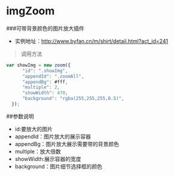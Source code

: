 # imgZoom
###可带背景颜色的图片放大插件
* 实例地址：http://www.byfan.cn/m/shirt/detail.html?act_id=241
>调用方法
```javascript
var showImg = new zoom({
      "id": ".showImg",
      "appendId": ".zoomAll",
      "appendBg": #fff,
      "multiple": 2,
      "showWidth": 470,
      "background": "rgba(255,255,255,0.5)",
  });
```
##参数说明
* id:要放大的图片
* appendId：图片放大的展示容器
* appendBg：图片放大展示需要带的背景颜色
* multiple：放大倍数
* showWidth:展示容器的宽度
* background：图片细节选择框的颜色
